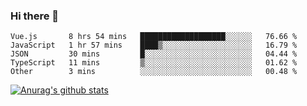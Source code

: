 ### Hi there 👋



<!--
**webB1an/webB1an** is a ✨ _special_ ✨ repository because its `README.md` (this file) appears on your GitHub profile.

Here are some ideas to get you started:

- 🔭 I’m currently working on ...
- 🌱 I’m currently learning ...
- 👯 I’m looking to collaborate on ...
- 🤔 I’m looking for help with ...
- 💬 Ask me about ...
- 📫 How to reach me: ...
- 😄 Pronouns: ...
- ⚡ Fun fact: ...
-->

<!--START_SECTION:waka-->

```text
Vue.js       8 hrs 54 mins   ███████████████████░░░░░░   76.66 %
JavaScript   1 hr 57 mins    ████▒░░░░░░░░░░░░░░░░░░░░   16.79 %
JSON         30 mins         █░░░░░░░░░░░░░░░░░░░░░░░░   04.44 %
TypeScript   11 mins         ▒░░░░░░░░░░░░░░░░░░░░░░░░   01.62 %
Other        3 mins          ░░░░░░░░░░░░░░░░░░░░░░░░░   00.48 %
```

<!--END_SECTION:waka-->


[![Anurag's github stats](https://github-readme-stats.vercel.app/api?username=webB1an&show_icons=true&theme=radical)](https://github.com/anuraghazra/github-readme-stats)

